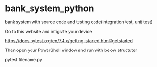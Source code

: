 # bank_system_python
bank system with source code and testing code(integration test, unit test)


Go to this website and intigrate your device

   https://docs.pytest.org/en/7.4.x/getting-started.html#getstarted




Then open your PowerShell window and run with below structuter

   pytest filename.py

